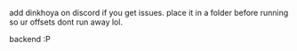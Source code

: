 add dinkhoya on discord if you get issues.
place it in a folder before running so ur offsets dont run away lol.

backend :P
